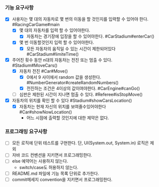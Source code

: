 ### 기능 요구사항
- [x] 사용자는 몇 대의 자동차로 몇 번의 이동을 할 것인지를 입력할 수 있어야 한다. #RacingCarGame#main
    - [x] 몇 대의 자동차를 입력 할 수 있어야한다. 
        - [x] 자동차는 경기장에 입장을 할 수 있어야한다. #CarStadium#enterCar()
    - [x] 몇 번 이동할것인지 입력 할 수 있어야한다.
        - [x] 모든 자동차의 움직일 수 있는 시간이 제한되어있다 #CarStadium#limiteTime()
    
- [x] 주어진 횟수 동안 n대의 자동차는 전진 또는 멈출 수 있다. #Stadium#MoveCars()
    - [x] 자동차 전진 #Car#Move()
      - [x] 0에서 9 사이에서 random 값을 생성한다. #NumberGenerator#createRandomNumbers()
      - [x] 전진하는 조건은 4이상의 값이여야한다. #CarEngine#canGo()
    - [ ] 심판은 제한된 시간이 지나면 멈출 수 있다. #Referee#isStopMove()
  
- [x] 자동차의 위치를 확인 할 수 있다  #Stadium#showCarsLocation()
  - [x] 자동차는 현재 자신의 위치를 보여줄수있어야한다 #Car#showNowLocation()
    - 어느 시점에 출력할 것인지에 대한 제약은 없다.


### 프로그래밍 요구사항
- [ ] 모든 로직에 단위 테스트를 구현한다. 단, UI(System.out, System.in) 로직은 제외
- [ ] 자바 코드 컨벤션을 지키면서 프로그래밍한다.
- [ ] else 예약어는 사용하지 않는다.
    - switch/case도 허용하지 않는다.
- [ ] README.md 파일에 기능 목록 단위로 추가한다.
- [ ] commit메세지 convention을 지키면서 프로그래밍한다.